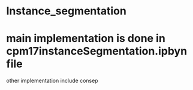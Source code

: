 # Instance_segmentation

# main implementation is done in cpm17instanceSegmentation.ipbyn file

other implementation include consep
